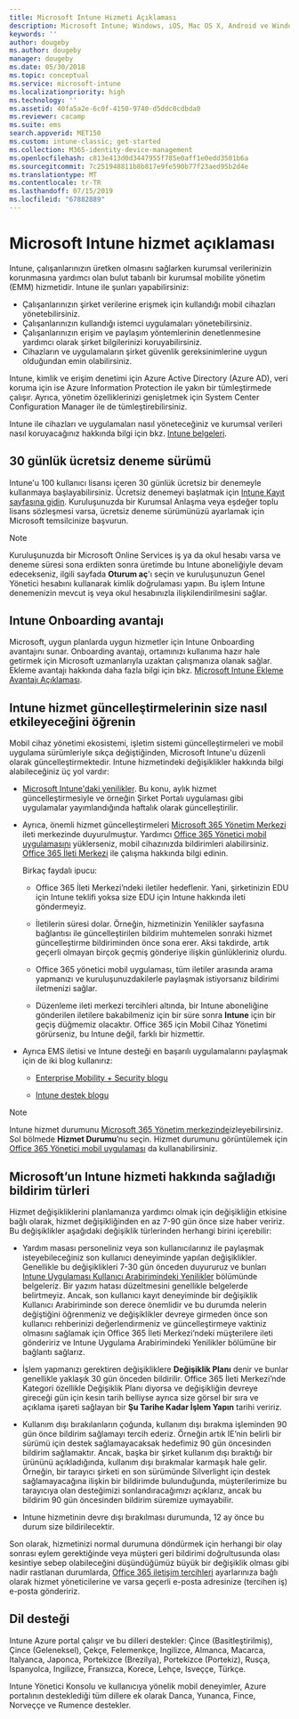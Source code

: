 ```yaml
---
title: Microsoft Intune Hizmeti Açıklaması
description: Microsoft Intune; Windows, iOS, Mac OS X, Android ve Windows Mobile cihazlarını yönetmenize yardımcı olan bulut tabanlı bir hizmettir.
keywords: ''
author: dougeby
ms.author: dougeby
manager: dougeby
ms.date: 05/30/2018
ms.topic: conceptual
ms.service: microsoft-intune
ms.localizationpriority: high
ms.technology: ''
ms.assetid: 40fa5a2e-6c0f-4150-9740-d5ddc0cdbda0
ms.reviewer: cacamp
ms.suite: ems
search.appverid: MET150
ms.custom: intune-classic; get-started
ms.collection: M365-identity-device-management
ms.openlocfilehash: c813e413d0d3447955f785e0aff1e0edd3501b6a
ms.sourcegitcommit: 7c251948811b8b817e9fe590b77f23aed95b2d4e
ms.translationtype: MT
ms.contentlocale: tr-TR
ms.lasthandoff: 07/15/2019
ms.locfileid: "67882889"
---
```

# <a name="microsoft-intune-service-description"></a>Microsoft Intune hizmet açıklaması

Intune, çalışanlarınızın üretken olmasını sağlarken kurumsal verilerinizin korunmasına yardımcı olan bulut tabanlı bir kurumsal mobilite yönetim (EMM) hizmetidir. Intune ile şunları yapabilirsiniz:
* Çalışanlarınızın şirket verilerine erişmek için kullandığı mobil cihazları yönetebilirsiniz.
* Çalışanlarınızın kullandığı istemci uygulamaları yönetebilirsiniz.
* Çalışanlarınızın erişim ve paylaşım yöntemlerinin denetlenmesine yardımcı olarak şirket bilgilerinizi koruyabilirsiniz.
* Cihazların ve uygulamaların şirket güvenlik gereksinimlerine uygun olduğundan emin olabilirsiniz.

Intune, kimlik ve erişim denetimi için Azure Active Directory (Azure AD), veri koruma için ise Azure Information Protection ile yakın bir tümleştirmede çalışır. Ayrıca, yönetim özelliklerinizi genişletmek için System Center Configuration Manager ile de tümleştirebilirsiniz.

Intune ile cihazları ve uygulamaları nasıl yöneteceğiniz ve kurumsal verileri nasıl koruyacağınız hakkında bilgi için bkz. [Intune belgeleri](https://docs.microsoft.com/intune/).

## <a name="30-day-free-trial"></a>30 günlük ücretsiz deneme sürümü
Intune'u 100 kullanıcı lisansı içeren 30 günlük ücretsiz bir denemeyle kullanmaya başlayabilirsiniz. Ücretsiz denemeyi başlatmak için [Intune Kayıt sayfasına gidin](https://admin.microsoft.com/Signup/Signup.aspx?OfferId=40BE278A-DFD1-470a-9EF7-9F2596EA7FF9&dl=INTUNE_A&ali=1#0%20). Kuruluşunuzda bir Kurumsal Anlaşma veya eşdeğer toplu lisans sözleşmesi varsa, ücretsiz deneme sürümünüzü ayarlamak için Microsoft temsilcinize başvurun.

> [!NOTE]
> Kuruluşunuzda bir Microsoft Online Services iş ya da okul hesabı varsa ve deneme süresi sona erdikten sonra üretimde bu Intune aboneliğiyle devam edecekseniz, ilgili sayfada **Oturum aç**'ı seçin ve kuruluşunuzun Genel Yönetici hesabını kullanarak kimlik doğrulaması yapın. Bu işlem Intune denemenizin mevcut iş veya okul hesabınızla ilişkilendirilmesini sağlar.

<!--- For a list of settings that you can set up on mobile devices, see:

- [Enrolled device management capabilities of Microsoft Intune](introduction-intune.md)

- [Hybrid mobile device management (MDM) with System Center Configuration Manager and Microsoft Intune](/sccm/mdm/understand/hybrid-mobile-device-management)

For more about System Center Configuration Manager, see [Documentation  for System Center Configuration Manager](/sccm/index).--->
## <a name="intune-onboarding-benefit"></a>Intune Onboarding avantajı
Microsoft, uygun planlarda uygun hizmetler için Intune Onboarding avantajını sunar. Onboarding avantajı, ortamınızı kullanıma hazır hale getirmek için Microsoft uzmanlarıyla uzaktan çalışmanıza olanak sağlar. Ekleme avantajı hakkında daha fazla bilgi için bkz. [Microsoft Intune Ekleme Avantajı Açıklaması](http://go.microsoft.com/fwlink/?LinkId=619281).


## <a name="learn-how-intune-service-updates-affect-you"></a>Intune hizmet güncelleştirmelerinin size nasıl etkileyeceğini öğrenin

Mobil cihaz yönetimi ekosistemi, işletim sistemi güncelleştirmeleri ve mobil uygulama sürümleriyle sıkça değiştiğinden, Microsoft Intune'u düzenli olarak güncelleştirmektedir. Intune hizmetindeki değişiklikler hakkında bilgi alabileceğiniz üç yol vardır:

- [Microsoft Intune'daki yenilikler](whats-new.md). Bu konu, aylık hizmet güncelleştirmesiyle ve örneğin Şirket Portalı uygulaması gibi uygulamalar yayımlandığında haftalık olarak güncelleştirilir.

- Ayrıca, önemli hizmet güncelleştirmeleri [Microsoft 365 Yönetim Merkezi](https://admin.microsoft.com/) ileti merkezinde duyurulmuştur. Yardımcı [Office 365 Yönetici mobil uygulamasını](https://support.office.com/article/Office-365-Admin-Mobile-App-e16f6421-2a1a-4142-bf9d-9846600a060a) yüklerseniz, mobil cihazınızda bildirimleri alabilirsiniz. [Office 365 İleti Merkezi](https://support.office.com/client/results?Shownav=true&ns=O365ENTADMIN&version=15&ver=15&HelpID=O365E_MCManageUpdates) ile çalışma hakkında bilgi edinin.

  Birkaç faydalı ipucu:

  - Office 365 İleti Merkezi’ndeki iletiler hedeflenir. Yani, şirketinizin EDU için Intune teklifi yoksa size EDU için Intune hakkında ileti göndermeyiz.

  - İletilerin süresi dolar. Örneğin, hizmetinizin Yenilikler sayfasına bağlantısı ile güncelleştirilen bildirim muhtemelen sonraki hizmet güncelleştirme bildiriminden önce sona erer. Aksi takdirde, artık geçerli olmayan birçok geçmiş gönderiye ilişkin günlükleriniz olurdu.

  - Office 365 yönetici mobil uygulaması, tüm iletiler arasında arama yapmanızı ve kuruluşunuzdakilerle paylaşmak istiyorsanız bildirimi iletmenizi sağlar.

  - Düzenleme ileti merkezi tercihleri altında, bir Intune aboneliğine gönderilen iletilere bakabilmeniz için bir süre sonra **Intune** için bir geçiş düğmemiz olacaktır. Office 365 için Mobil Cihaz Yönetimi görürseniz, bu Intune değil, farklı bir hizmettir.

- Ayrıca EMS iletisi ve Intune desteği en başarılı uygulamalarını paylaşmak için de iki blog kullanırız:

  - [Enterprise Mobility + Security blogu](https://blogs.technet.microsoft.com/enterprisemobility/)

  - [Intune destek blogu](https://blogs.technet.microsoft.com/intunesupport/)

> [!Note]
> Intune hizmet durumunu [Microsoft 365 Yönetim merkezinde](https://admin.microsoft.com)izleyebilirsiniz. Sol bölmede **Hizmet Durumu**’nu seçin. Hizmet durumunu görüntülemek için [Office 365 Yönetici mobil uygulaması](https://support.office.com/article/Office-365-Admin-Mobile-App-e16f6421-2a1a-4142-bf9d-9846600a060a) da kullanabilirsiniz.

## <a name="types-of-notices-microsoft-provides-about-the-intune-service"></a>Microsoft’un Intune hizmeti hakkında sağladığı bildirim türleri

Hizmet değişikliklerini planlamanıza yardımcı olmak için değişikliğin etkisine bağlı olarak, hizmet değişikliğinden en az 7-90 gün önce size haber veririz. Bu değişiklikler aşağıdaki değişiklik türlerinden herhangi birini içerebilir:

- Yardım masası personeliniz veya son kullanıcılarınız ile paylaşmak isteyebileceğiniz son kullanıcı deneyiminde yapılan değişiklikler. Genellikle bu değişiklikleri 7-30 gün önceden duyururuz ve bunları [Intune Uygulaması Kullanıcı Arabirimindeki Yenilikler](whats-new-app-ui.md) bölümünde belgeleriz. Bir yazım hatası düzeltmesini genellikle belgelerde belirtmeyiz. Ancak, son kullanıcı kayıt deneyiminde bir değişiklik Kullanıcı Arabiriminde son derece önemlidir ve bu durumda nelerin değiştiğini öğrenmeniz ve değişiklikler devreye girmeden önce son kullanıcı rehberinizi değerlendirmeniz ve güncelleştirmeye vaktiniz olmasını sağlamak için Office 365 İleti Merkezi’ndeki müşterilere ileti göndeririz ve Intune Uygulama Arabirimindeki Yenilikler bölümüne bir bağlantı sağlarız.

- İşlem yapmanızı gerektiren değişikliklere **Değişiklik Planı** denir ve bunlar genellikle yaklaşık 30 gün önceden bildirilir. Office 365 İleti Merkezi’nde Kategori özellikle Değişiklik Planı diyorsa ve değişikliğin devreye gireceği gün için kesin tarih belliyse ayrıca size görsel bir sıra ve açıklama işareti sağlayan bir **Şu Tarihe Kadar İşlem Yapın** tarihi veririz.

- Kullanım dışı bırakılanların çoğunda, kullanım dışı bırakma işleminden 90 gün önce bildirim sağlamayı tercih ederiz. Örneğin artık IE’nin belirli bir sürümü için destek sağlamayacaksak hedefimiz 90 gün öncesinden bildirim sağlamaktır. Ancak, başka bir şirket kullanım dışı bıraktığı bir ürününü açıkladığında, kullanım dışı bırakmalar karmaşık hale gelir. Örneğin, bir tarayıcı şirketi en son sürümünde Silverlight için destek sağlamayacağına ilişkin bir bildirimde bulunduğunda, müşterilerimize bu tarayıcıya olan desteğimizi sonlandıracağımızı açıklarız, ancak bu bildirim 90 gün öncesinden bildirim süremize uymayabilir.

- Intune hizmetinin devre dışı bırakılması durumunda, 12 ay önce bu durum size bildirilecektir.

Son olarak, hizmetinizi normal durumuna döndürmek için herhangi bir olay sonrası eylem gerektiğinde veya müşteri geri bildirimi doğrultusunda olası kesintiye sebep olabileceğini düşündüğümüz büyük bir değişiklik olması gibi nadir rastlanan durumlarda, [Office 365 iletişim tercihleri](https://support.office.com/article/Change-your-contact-preferences-for-communications-from-Microsoft-6f70de1b-a64d-4498-bfbd-be8c83a9c0fc) ayarlarınıza bağlı olarak hizmet yöneticilerine ve varsa geçerli e-posta adresinize (tercihen iş) e-posta göndeririz.  


<!--- ## Choose the management solution that’s right for you
You can set up Intune in several ways to manage and help protect your company's mobile devices and computers (referred to as **devices** in this article).

- **Intune stand-alone configuration.** Use the web-based admin console in Intune to manage devices in your organization. Intune can be used without any on-premises IT infrastructure. If you use Intune with Active Directory Domain Services, you can use domain user accounts that you manage with Domain Services with Intune.

- **Intune with System Center Configuration Manager.** Use the Configuration Manager management console to manage computers and mobile devices in your enterprise. This configuration can help you to manage all your organization’s devices through a single console, the Configuration Manager Admin Console. Configuration Manager supports large numbers of mobile devices, servers, and computers. For more about Configuration Manager, see [Hybrid mobile device management (MDM) with System Center Configuration Manager and Microsoft Intune](/sccm/mdm/understand/hybrid-mobile-device-management). For more help deciding which approach is right for you, see [Choose between Microsoft Intune standalone and hybrid mobile device management with Configuration Manager](/sccm/mdm/understand/choose-between-standalone-intune-and-hybrid-mobile-device-management).--->

## <a name="language-support"></a>Dil desteği
Intune Azure portal çalışır ve bu dilleri destekler: Çince (Basitleştirilmiş), Çince (Geleneksel), Çekçe, Felemenkçe, Ingilizce, Almanca, Macarca, Italyanca, Japonca, Portekizce (Brezilya), Portekizce (Portekiz), Rusça, Ispanyolca, Ingilizce, Fransızca, Korece, Lehçe, Isveççe, Türkçe.

Intune Yönetici Konsolu ve kullanıcıya yönelik mobil deneyimler, Azure portalının desteklediği tüm dillere ek olarak Danca, Yunanca, Fince, Norveççe ve Rumence destekler.

<!--- ## Learn more about Intune
Use these resources to learn more about Intune:

- The [Microsoft Intune Trust Center](https://www.microsoft.com/server-cloud/products/intune-trust-center/) provides information about the security, privacy, and compliance practices of Intune, and it describes some of Intune's certifications.

- [Enrolled device management capabilities of Microsoft Intune](introduction-intune.md)--->
